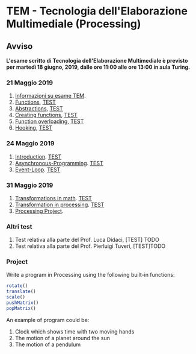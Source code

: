 # TEM - Tecnologia dell'Elaborazione Multimediale (Processing)

## Avviso
__L'esame scritto di Tecnologia dell'Elaborazione Multimediale è previsto per martedì 18 giugno, 2019, dalle ore 11:00 alle ore 13:00 in aula Turing.__
<!--
__Si consiglia di partecipare muniti di portatile.__-->

### 21 Maggio 2019

1. [Informazioni su esame TEM](http://svel.to/18t4).
2. [Functions](http://svel.to/18t5), [TEST](http://svel.to/18op)
3. [Abstractions](http://svel.to/18tp), [TEST](http://svel.to/18tz)
4. [Creating functions](http://svel.to/18tr), [TEST](http://svel.to/18u0) 
5. [Function overloading](http://svel.to/18ts), [TEST](http://svel.to/18wj) 
6. [Hooking](http://svel.to/18tt), [TEST](http://svel.to/18wl) 

### 24 Maggio 2019
1. [Introduction](http://svel.to/18tu). [TEST](http://svel.to/18wm) 
2. [Asynchronous-Programming](http://svel.to/18tv). [TEST](http://svel.to/18ws)
3. [Event-Loop](http://svel.to/18ty). [TEST](http://svel.to/191t)

### 31 Maggio 2019
1. [Transformations in math](http://svel.to/196b). [TEST](http://svel.to/196a) 
2. [Transformation in processing](http://svel.to/1969). [TEST](http://svel.to/1968) 
3. [Processing Project](http://svel.to/196c).

### Altri test

1. Test relativa alla parte del Prof. Luca Didaci, [TEST] TODO
2. Test relativa alla parte del Prof. Pierluigi Tuveri, [TEST]TODO

### Project

Write a program in Processing using the following built-in functions:

```javascript
rotate()
translate()
scale()
pushMatrix()
popMatrix()
```

An example of program could be:
1. Clock which shows time with two moving hands
2. The motion of a planet around the sun
3. The motion of a pendulum
